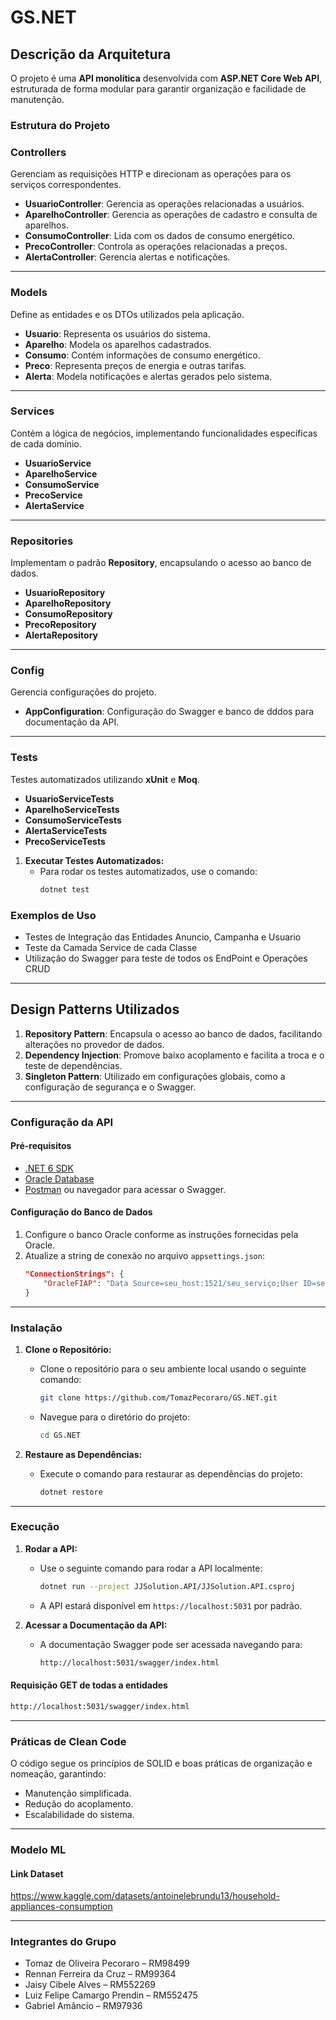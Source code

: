 # **GS.NET**

## **Descrição da Arquitetura**
O projeto é uma **API monolítica** desenvolvida com **ASP.NET Core Web API**, estruturada de forma modular para garantir organização e facilidade de manutenção.

### **Estrutura do Projeto**

### **Controllers**
Gerenciam as requisições HTTP e direcionam as operações para os serviços correspondentes.
- **UsuarioController**: Gerencia as operações relacionadas a usuários.
- **AparelhoController**: Gerencia as operações de cadastro e consulta de aparelhos.
- **ConsumoController**: Lida com os dados de consumo energético.
- **PrecoController**: Controla as operações relacionadas a preços.
- **AlertaController**: Gerencia alertas e notificações.

---

### **Models**
Define as entidades e os DTOs utilizados pela aplicação.
- **Usuario**: Representa os usuários do sistema.
- **Aparelho**: Modela os aparelhos cadastrados.
- **Consumo**: Contém informações de consumo energético.
- **Preco**: Representa preços de energia e outras tarifas.
- **Alerta**: Modela notificações e alertas gerados pelo sistema.

---

### **Services**
Contém a lógica de negócios, implementando funcionalidades específicas de cada domínio.
- **UsuarioService**
- **AparelhoService**
- **ConsumoService**
- **PrecoService**
- **AlertaService**

---

### **Repositories**
Implementam o padrão **Repository**, encapsulando o acesso ao banco de dados.
- **UsuarioRepository**
- **AparelhoRepository**
- **ConsumoRepository**
- **PrecoRepository**
- **AlertaRepository**

---

### **Config**
Gerencia configurações do projeto.
- **AppConfiguration**: Configuração do Swagger e banco de dddos para documentação da API.

---

### **Tests**
Testes automatizados utilizando **xUnit** e **Moq**.
- **UsuarioServiceTests**
- **AparelhoServiceTests**
- **ConsumoServiceTests**
- **AlertaServiceTests**
- **PrecoServiceTests**

1. **Executar Testes Automatizados:**
   - Para rodar os testes automatizados, use o comando:
     ```bash
     dotnet test
     ```

### Exemplos de Uso

- Testes de Integração das Entidades Anuncio, Campanha e Usuario
- Teste da Camada Service de cada Classe
- Utilização do Swagger para teste de todos os EndPoint e Operações CRUD

---

## **Design Patterns Utilizados**

1. **Repository Pattern**: Encapsula o acesso ao banco de dados, facilitando alterações no provedor de dados.
2. **Dependency Injection**: Promove baixo acoplamento e facilita a troca e o teste de dependências.
3. **Singleton Pattern**: Utilizado em configurações globais, como a configuração de segurança e o Swagger.

---

### **Configuração da API**

#### **Pré-requisitos**
- [.NET 6 SDK](https://dotnet.microsoft.com/download)
- [Oracle Database](https://www.oracle.com/database/)
- [Postman](https://www.postman.com/downloads/) ou navegador para acessar o Swagger.

#### **Configuração do Banco de Dados**
1. Configure o banco Oracle conforme as instruções fornecidas pela Oracle.
2. Atualize a string de conexão no arquivo `appsettings.json`:
   ```json
   "ConnectionStrings": {
       "OracleFIAP": "Data Source=seu_host:1521/seu_serviço;User ID=seu_usuario;Password=sua_senha;"
   }

---

### Instalação

1. **Clone o Repositório:**
   - Clone o repositório para o seu ambiente local usando o seguinte comando:
     ```bash
     git clone https://github.com/TomazPecoraro/GS.NET.git
     ```
   - Navegue para o diretório do projeto:
     ```bash
     cd GS.NET
     ```

2. **Restaure as Dependências:**
   - Execute o comando para restaurar as dependências do projeto:
     ```bash
     dotnet restore
     ```
---

### Execução

1. **Rodar a API:**
   - Use o seguinte comando para rodar a API localmente:
     ```bash
     dotnet run --project JJSolution.API/JJSolution.API.csproj
     ```
   - A API estará disponível em `https://localhost:5031` por padrão.

2. **Acessar a Documentação da API:**
   - A documentação Swagger pode ser acessada navegando para:
     ```markdown
     http://localhost:5031/swagger/index.html
     ```

#### Requisição GET de todas a entidades

```bash
http://localhost:5031/swagger/index.html
```

---

### **Práticas de Clean Code**
O código segue os princípios de SOLID e boas práticas de organização e nomeação, garantindo:

- Manutenção simplificada.
- Redução do acoplamento.
- Escalabilidade do sistema.

---

### **Modelo ML**

#### Link Dataset
https://www.kaggle.com/datasets/antoinelebrundu13/household-appliances-consumption

---

### **Integrantes do Grupo**

- Tomaz de Oliveira Pecoraro – RM98499
- Rennan Ferreira da Cruz – RM99364
- Jaisy Cibele Alves – RM552269
- Luiz Felipe Camargo Prendin – RM552475
- Gabriel Amâncio – RM97936
